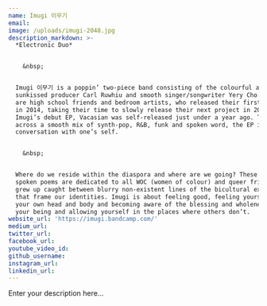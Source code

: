 ```yaml
---
name: Imugi 이무기
email:
image: /uploads/imugi-2048.jpg
description_markdown: >-
  *Electronic Duo*


    &nbsp;


  Imugi 이무기 is a poppin’ two-piece band consisting of the colourful and
  sunkissed producer Carl Ruwhiu and smooth singer/songwriter Yery Cho. The duo
  are high school friends and bedroom artists, who released their first single
  in 2014, taking their time to slowly release their next project in 2017.
  Imugi’s debut EP, Vacasian was self-released just under a year ago. Travelling
  across a smooth mix of synth-pop, R&B, funk and spoken word, the EP is a
  conversation with one’s self.


    &nbsp;


  Where do we reside within the diaspora and where are we going? These songs and
  spoken poems are dedicated to all WOC (women of colour) and queer friends who
  grew up caught between blurry non-existent lines of the bicultural experience
  that frame our identities. Imugi is about feeling good, feeling yourself in
  your own head and body and becoming aware of the blessing and wholeness of
  your being and allowing yourself in the places where others don’t.
website_url: 'https://imugi.bandcamp.com/'
medium_url:
twitter_url:
facebook_url:
youtube_video_id:
github_username:
instagram_url:
linkedin_url:
---
```


Enter your description here...
